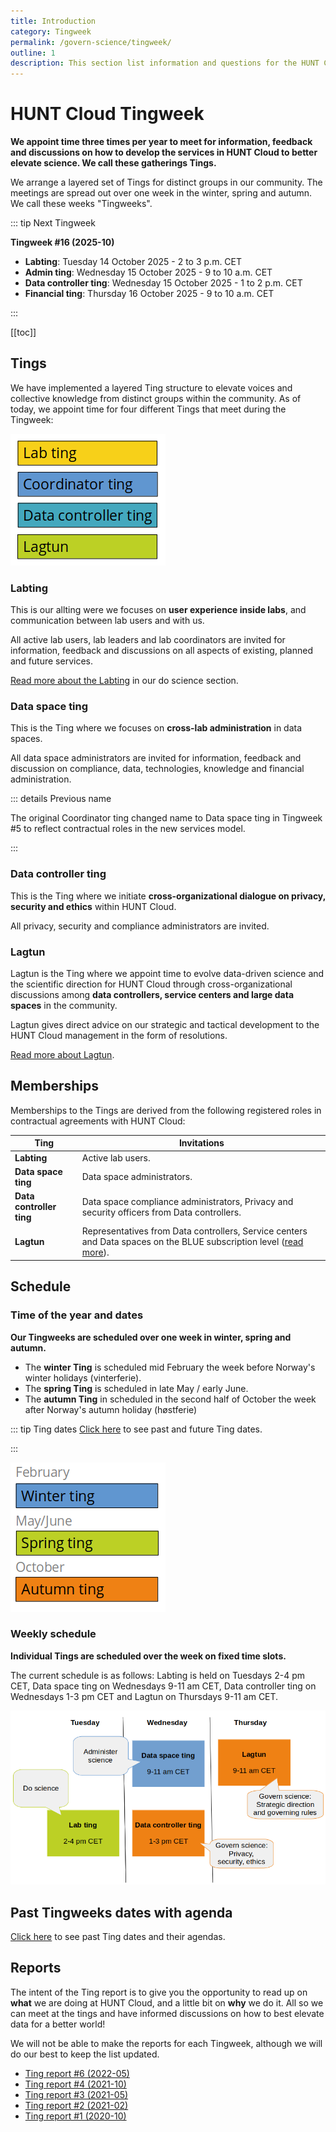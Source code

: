 ```yaml
---
title: Introduction
category: Tingweek
permalink: /govern-science/tingweek/
outline: 1
description: This section list information and questions for the HUNT Cloud Tingweek.
---
```


# HUNT Cloud Tingweek

**We appoint time three times per year to meet for information, feedback and discussions on how to develop the services in HUNT Cloud to better elevate science. We call these gatherings Tings.**

We arrange a layered set of Tings for distinct groups in our community. The meetings are spread out over one week in the winter, spring and autumn. We call these weeks "Tingweeks".

::: tip Next Tingweek

**Tingweek #16 (2025-10)**

- **Labting**: Tuesday 14 October 2025 - 2 to 3 p.m. CET
- **Admin ting**: Wednesday 15 October 2025 - 9 to 10 a.m. CET
- **Data controller ting**: Wednesday 15 October 2025 - 1 to 2 p.m. CET
- **Financial ting**: Thursday 16 October 2025 - 9 to 10 a.m. CET

:::

[[toc]]

## Tings

We have implemented a layered Ting structure to elevate voices and collective knowledge from distinct groups within the community. As of today, we appoint time for four different Tings that meet during the Tingweek:

![Tingweek tings](./images/tingweek-tings.png)

### Labting

This is our allting were we focuses on **user experience inside labs**, and communication between lab users and with us.

All active lab users, lab leaders and lab coordinators are invited for information, feedback and discussions on all aspects of existing, planned and future services.

[Read more about the Labting](/do-science/community/labting) in our do science section.

### Data space ting

This is the Ting where we focuses on **cross-lab administration** in data spaces.

All data space administrators are invited for information, feedback and discussion on compliance, data, technologies, knowledge and financial administration.

::: details Previous name

The original Coordinator ting changed name to Data space ting in Tingweek #5 to reflect contractual roles in the new services model.

:::

### Data controller ting

This is the Ting where we initiate **cross-organizational dialogue on privacy, security and ethics** within HUNT Cloud.

All privacy, security and compliance administrators are invited.

### Lagtun

Lagtun is the Ting where we appoint time to evolve data-driven science and the scientific direction for HUNT Cloud through cross-organizational discussions among **data controllers, service centers and large data spaces** in the community.

Lagtun gives direct advice on our strategic and tactical development to the HUNT Cloud management in the form of resolutions.

[Read more about Lagtun](/govern-science/tingweek/lagtun/).

## Memberships

Memberships to the Tings are derived from the following registered roles in contractual agreements with HUNT Cloud:

| Ting                     | Invitations                                                                                                                                                       |
| ------------------------ | ----------------------------------------------------------------------------------------------------------------------------------------------------------------- |
| **Labting**              | Active lab users.                                                                                                                                                 |
| **Data space ting**      | Data space administrators.                                                                                                                                        |
| **Data controller ting** | Data space compliance administrators, Privacy and security officers from Data controllers.                                                                        |
| **Lagtun**               | Representatives from Data controllers, Service centers and Data spaces on the BLUE subscription level ([read more](/govern-science/tingweek/lagtun/#attendance)). |

## Schedule

### Time of the year and dates

**Our Tingweeks are scheduled over one week in winter, spring and autumn.**

- The **winter Ting** is scheduled mid February the week before Norway's winter holidays (vinterferie).
- The **spring Ting** is scheduled in late May / early June.
- The **autumn Ting** in scheduled in the second half of October the week after Norway's autumn holiday (høstferie)

::: tip Ting dates
[Click here](/govern-science/tingweek/dates) to see past and future Ting dates.

:::

![Ting schedule year](./images/tingweek-schedule-year.png)

### Weekly schedule

**Individual Tings are scheduled over the week on fixed time slots.**

The current schedule is as follows: Labting is held on Tuesdays 2-4 pm CET, Data space ting on Wednesdays 9-11 am CET, Data controller ting on Wednesdays 1-3 pm CET and Lagtun on Thursdays 9-11 am CET.

!["Tingweek schedule"](./images/tingweek-schedule-times.png)

## Past Tingweeks dates with agenda

[Click here](/govern-science/tingweek/dates) to see past Ting dates and their agendas.

## Reports

The intent of the Ting report is to give you the opportunity to read up on **what** we are doing at HUNT Cloud, and a little bit on **why** we do it. All so we can meet at the tings and have informed discussions on how to best elevate data for a better world!

We will not be able to make the reports for each Tingweek, although we will do our best to keep the list updated.

- [Ting report #6 (2022-05)](https://assets.hdc.ntnu.no/assets/tingweek/hunt-cloud-tingweek6-report.pdf)
- [Ting report #4 (2021-10)](https://assets.hdc.ntnu.no/assets/tingweek/hunt-cloud-tingweek4-report.pdf)
- [Ting report #3 (2021-05)](https://assets.hdc.ntnu.no/assets/tingweek/hunt-cloud-tingweek3-report.pdf)
- [Ting report #2 (2021-02)](https://assets.hdc.ntnu.no/assets/tingweek/hunt-cloud-tingweek2-report.pdf)
- [Ting report #1 (2020-10)](https://assets.hdc.ntnu.no/assets/tingweek/hunt-cloud-tingweek1-report.pdf)
